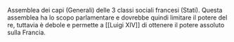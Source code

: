 Assemblea dei capi (Generali) delle 3 classi sociali francesi (Stati).
Questa assemblea ha lo scopo parlamentare e dovrebbe quindi limitare il potere del re, tuttavia è debole e permette a [[Luigi XIV]] di ottenere il potere assoluto sulla Francia.